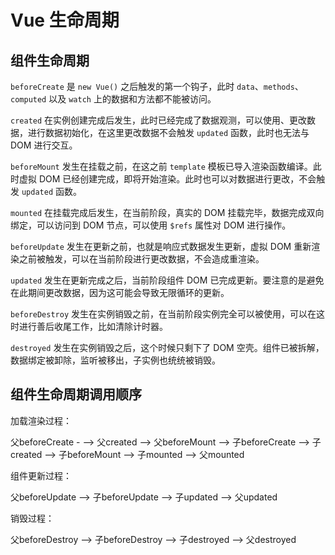# Vue 生命周期

## 组件生命周期

`beforeCreate` 是 `new Vue()` 之后触发的第一个钩子，此时 `data`、`methods`、`computed` 以及 `watch` 上的数据和方法都不能被访问。

`created` 在实例创建完成后发生，此时已经完成了数据观测，可以使用、更改数据，进行数据初始化，在这里更改数据不会触发 `updated` 函数，此时也无法与 DOM 进行交互。

`beforeMount` 发生在挂载之前，在这之前 `template` 模板已导入渲染函数编译。此时虚拟 DOM 已经创建完成，即将开始渲染。此时也可以对数据进行更改，不会触发 `updated` 函数。

`mounted` 在挂载完成后发生，在当前阶段，真实的 DOM 挂载完毕，数据完成双向绑定，可以访问到 DOM 节点，可以使用 `$refs` 属性对 DOM 进行操作。

`beforeUpdate` 发生在更新之前，也就是响应式数据发生更新，虚拟 DOM 重新渲染之前被触发，可以在当前阶段进行更改数据，不会造成重渲染。

`updated` 发生在更新完成之后，当前阶段组件 DOM 已完成更新。要注意的是避免在此期间更改数据，因为这可能会导致无限循环的更新。

`beforeDestroy` 发生在实例销毁之前，在当前阶段实例完全可以被使用，可以在这时进行善后收尾工作，比如清除计时器。

`destroyed` 发生在实例销毁之后，这个时候只剩下了 DOM 空壳。组件已被拆解，数据绑定被卸除，监听被移出，子实例也统统被销毁。

## 组件生命周期调用顺序

加载渲染过程：

父beforeCreate - -->  父created --> 父beforeMount --> 子beforeCreate --> 子created --> 子beforeMount --> 子mounted --> 父mounted

组件更新过程：

父beforeUpdate --> 子beforeUpdate --> 子updated --> 父updated

销毁过程：

父beforeDestroy --> 子beforeDestroy --> 子destroyed --> 父destroyed
